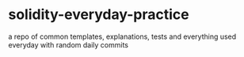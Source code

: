 # solidity-everyday-practice
a repo of common templates, explanations, tests and everything used everyday with random daily commits
